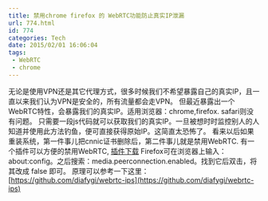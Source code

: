 ```yaml
---
title: 禁用chrome firefox 的 WebRTC功能防止真实IP泄漏
url: 774.html
id: 774
categories: Tech
date: 2015/02/01 16:06:04
tags:
 - WebRTC
 - chrome
---
```


无论是使用VPN还是其它代理方式，很多时候我们不希望暴露自己的真实IP，且一直以来我们认为VPN是安全的，所有流量都会走VPN。 但最近暴露出一个WebRTC特性，会暴露我们的真实IP。适用浏览器：chrome,firefox. safari则没有问题。 只需要一段js代码就可以获取我们的真实IP。一旦被想时时监控别人的人知道并使用此方法钓鱼，便可直接获得原始IP。这简直太恐怖了。 看来以后如果重装系统，第一件事儿把cnnic证书删除后，第二件事儿就是禁用WebRTC. 有一个插件可以方便的禁用WebRTC, [插件下载](https://chrome.google.com/webstore/detail/webrtc-block/nphkkbaidamjmhfanlpblblcadhfbkdm) Firefox可在浏览器上输入：about:config。之后搜索：media.peerconnection.enabled。找到它后双击，将其改成 false 即可。 原理可以参考一下这里：[https://github.com/diafygi/webrtc-ips](https://github.com/diafygi/webrtc-ips) 